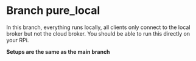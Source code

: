 # Branch pure_local

In this branch, everything runs locally, all clients only connect to the local broker but not the cloud broker. You should be able to run this directly on your RPi.

**Setups are the same as the main branch**
